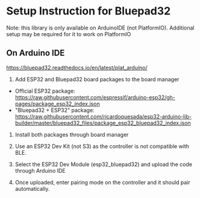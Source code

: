 # Setup Instruction for Bluepad32

Note: this library is only available on ArduinoIDE (not PlatformIO). Additional setup may be required for it to work on PlatformIO

## On Arduino IDE

https://bluepad32.readthedocs.io/en/latest/plat_arduino/

1. Add ESP32 and Bluepad32 board packages to the board manager
- Official ESP32 package: https://raw.githubusercontent.com/espressif/arduino-esp32/gh-pages/package_esp32_index.json
- "Bluepad32 + ESP32" package: https://raw.githubusercontent.com/ricardoquesada/esp32-arduino-lib-builder/master/bluepad32_files/package_esp32_bluepad32_index.json

1. Install both packages through board manager

1. Use an ESP32 Dev Kit (not S3) as the controller is not compatible with BLE.

1. Select the ESP32 Dev Module (esp32_bluepad32) and upload the code through Arduino IDE

1. Once uploaded, enter pairing mode on the controller and it should pair automatically.
